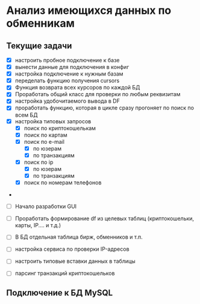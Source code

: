 # Анализ имеющихся данных по обменникам

## Текущие задачи
 - [x] настроить пробное подключение к базе
 - [x] вынести данные для подключения в конфиг
 - [x] настройка подключение к нужным базам
 - [x] переделать функцию получения cursors
 - [x] Функция возврата всех курсоров по каждой БД
 - [x] Проработать общий класс для проверки по любым реквизитам
 - [x] настройка удобочитаемого вывода в DF
 - [x] проработать функцию, которая в цикле сразу прогоняет по поиск по всем БД
 - [x] настройка типовых запросов
     - [x] поиск по криптокошелькам
     - [x] поиск по картам
     - [x] поиск по e-mail
       - [x] по юзерам
       - [x] по транзакциям
     - [x] поиск по ip
       - [x] по юзерам
       - [x] по транзакциям
     - [x] поиск по номерам телефонов
 - 
 - [ ] Начало разработки GUI 

 - [ ] Проработать формирование df из целевых таблиц (криптокошельки, карты, IP.... и т.д.)
 - [ ] В БД отдельная таблица бирж, обменников и т.п.
 - [ ] настройка сервиса по проверки IP-адресов
 - [ ] настроить типовые вставки данных в таблицы
 - [ ] парсинг транзакций криптокошельков



## Подключение к БД MySQL






